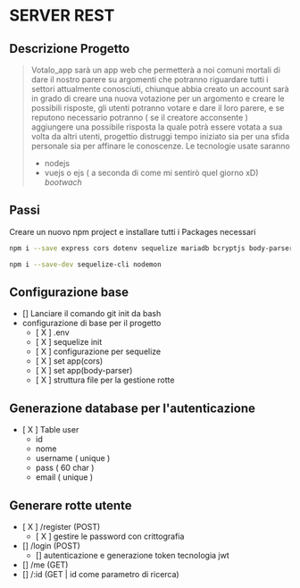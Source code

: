 # SERVER REST

## Descrizione Progetto


> Votalo_app sarà un app web che permetterà a noi comuni mortali di dare il nostro parere su argomenti che potranno riguardare tutti i settori attualmente conosciuti, chiunque abbia creato un account sarà in grado di creare una nuova votazione per un argomento e creare le possibili risposte, gli utenti potranno votare e dare il loro parere, e se reputono necessario potranno ( se il creatore acconsente ) aggiungere una possibile risposta la quale potrà essere votata a sua volta da altri utenti, progettio distruggi tempo iniziato sia per una sfida personale sia per affinare le conoscenze. 
> Le tecnologie usate saranno
> - nodejs
> - vuejs o ejs ( a seconda di come mi sentirò quel giorno xD) *bootwach*


## Passi

Creare un nuovo npm project e installare tutti i Packages necessari

```bash
npm i --save express cors dotenv sequelize mariadb bcryptjs body-parser jsonwebtoken morgan helmet multer express-joi-validate

npm i --save-dev sequelize-cli nodemon
```

## Configurazione base

* [] Lanciare il comando git init da bash
* configurazione di base per il progetto
  * [ X ] .env
  * [ X ] sequelize init 
  * [ X ] configurazione per sequelize
  * [ X ] set app(cors)
  * [ X ] set app(body-parser)
  * [ X ] struttura file per la gestione rotte

## Generazione database per l'autenticazione

* [ X ] Table user
  * id
  * nome
  * username ( unique )
  * pass ( 60 char )
  * email ( unique )

## Generare rotte utente
* [ X ] /register (POST)
  * [ X ] gestire le password con crittografia
* [] /login (POST)
  * [] autenticazione e generazione token tecnologia jwt
* [] /me (GET)
* [] /:id (GET | id come parametro di ricerca)
  
